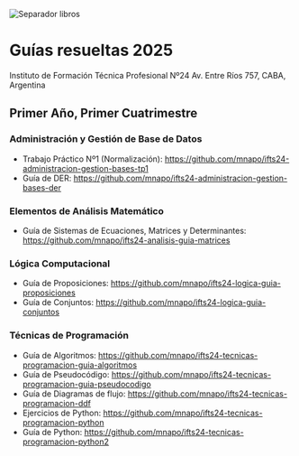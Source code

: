 ![Separador libros](https://media-hosting.imagekit.io/eda2bd81395c4bd3/385957337-fd99c038-8a25-4d49-b90e-4493b41d876d.png?Expires=1841158194&Key-Pair-Id=K2ZIVPTIP2VGHC&Signature=zuWTK~BajBpq0RGyoEGQANsSsu~hR2gbRGQbxVKXRceoA0KMhocoSevb8Hja5PvN5zGeGSE7A5tFIQu8m0lXGl2iGIZYKWBaG9l6LA0x30F7452UcTSLkLFC5nbyFmrPJN4CphMc5puB3nStEISHzU6Q6zDnWMzblF-TIJks73LTwcLm7hiLChIA9Md3Oz2k5vH~~nVfgzOX5yBR2jiniKneJtY0cWZEQYDdrR1ai8koDRzSlyuAMQfRLG69O0U3KnXL7OpLJOJQ4nVDvDa84Ha7qCMEdoUOP75hp4Ey77oZIsrn16LbKqdO~Cd0Dg9m8E~bLxAJ~vDze-G0RlmqTA__)

# Guías resueltas 2025
Instituto de Formación Técnica Profesional Nº24
Av. Entre Ríos 757, CABA, Argentina

## Primer Año, Primer Cuatrimestre

### Administración y Gestión de Base de Datos
- Trabajo Práctico Nº1 (Normalización): https://github.com/mnapo/ifts24-administracion-gestion-bases-tp1
- Guía de DER: https://github.com/mnapo/ifts24-administracion-gestion-bases-der

### Elementos de Análisis Matemático
- Guía de Sistemas de Ecuaciones, Matrices y Determinantes: https://github.com/mnapo/ifts24-analisis-guia-matrices

### Lógica Computacional
- Guía de Proposiciones: https://github.com/mnapo/ifts24-logica-guia-proposiciones
- Guía de Conjuntos: https://github.com/mnapo/ifts24-logica-guia-conjuntos

### Técnicas de Programación
- Guía de Algoritmos: https://github.com/mnapo/ifts24-tecnicas-programacion-guia-algoritmos
- Guía de Pseudocódigo: https://github.com/mnapo/ifts24-tecnicas-programacion-guia-pseudocodigo
- Guía de Diagramas de flujo: https://github.com/mnapo/ifts24-tecnicas-programacion-ddf
- Ejercicios de Python: https://github.com/mnapo/ifts24-tecnicas-programacion-python
- Guía de Python: https://github.com/mnapo/ifts24-tecnicas-programacion-python2
